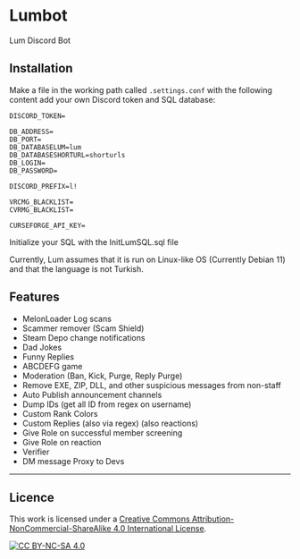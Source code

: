 # Lumbot

Lum Discord Bot

## Installation

Make a file in the working path called `.settings.conf` with the following content add your own Discord token and SQL database:

```
DISCORD_TOKEN=

DB_ADDRESS=
DB_PORT=
DB_DATABASELUM=lum
DB_DATABASESHORTURL=shorturls
DB_LOGIN=
DB_PASSWORD=

DISCORD_PREFIX=l!

VRCMG_BLACKLIST=
CVRMG_BLACKLIST=

CURSEFORGE_API_KEY=
```

Initialize your SQL with the InitLumSQL.sql file

Currently, Lum assumes that it is run on Linux-like OS (Currently Debian 11) and that the language is not Turkish.

## Features

* MelonLoader Log scans
* Scammer remover (Scam Shield)
* Steam Depo change notifications
* Dad Jokes
* Funny Replies
* ABCDEFG game
* Moderation (Ban, Kick, Purge, Reply Purge)
* Remove EXE, ZIP, DLL, and other suspicious messages from non-staff
* Auto Publish announcement channels
* Dump IDs (get all ID from regex on username)
* Custom Rank Colors
* Custom Replies (also via regex) (also reactions)
* Give Role on successful member screening
* Give Role on reaction
* Verifier
* DM message Proxy to Devs

---

## Licence

This work is licensed under a
[Creative Commons Attribution-NonCommercial-ShareAlike 4.0 International License][cc-by-nc-sa].

[![CC BY-NC-SA 4.0][cc-by-nc-sa-image]][cc-by-nc-sa]

[cc-by-nc-sa]: http://creativecommons.org/licenses/by-nc-sa/4.0/
[cc-by-nc-sa-image]: https://licensebuttons.net/l/by-nc-sa/4.0/88x31.png
[cc-by-nc-sa-shield]: https://img.shields.io/badge/License-CC%20BY--NC--SA%204.0-lightgrey.svg